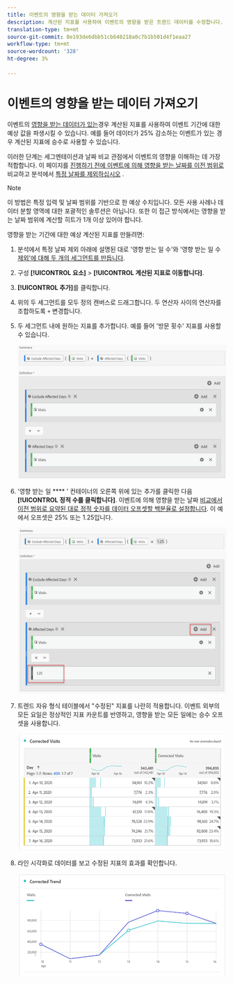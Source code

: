 ```yaml
---
title: 이벤트의 영향을 받는 데이터 가져오기
description: 계산된 지표를 사용하여 이벤트의 영향을 받은 트렌드 데이터를 수정합니다.
translation-type: tm+mt
source-git-commit: 8e193de6dbb51cb640218a0c7b1b501d4f1eaa27
workflow-type: tm+mt
source-wordcount: '328'
ht-degree: 3%

---
```



# 이벤트의 영향을 받는 데이터 가져오기

이벤트의 [영향을 받는 데이터가 있는](overview.md)경우 계산된 지표를 사용하여 이벤트 기간에 대한 예상 값을 파생시킬 수 있습니다. 예를 들어 데이터가 25% 감소하는 이벤트가 있는 경우 계산된 지표에 승수로 사용할 수 있습니다.

이러한 단계는 세그멘테이션과 날짜 비교 관점에서 이벤트의 영향을 이해하는 데 가장 적합합니다. 이 페이지를 [진행하기 전에 이벤트에 의해 영향을 받는 날짜를 이전 범위로](compare-dates.md) 비교하고 분석에서 [특정 날짜를 제외하십시오](segments.md) .

>[!NOTE]
>
>이 방법은 특정 입력 및 날짜 범위를 기반으로 한 예상 수치입니다. 모든 사용 사례나 데이터 분할 영역에 대한 포괄적인 솔루션은 아닙니다. 또한 이 접근 방식에서는 영향을 받는 날짜 범위에 계산할 히트가 1개 이상 있어야 합니다.

영향을 받는 기간에 대한 예상 계산된 지표를 만들려면:

1. 분석에서 특정 날짜 제외 아래에 설명된 대로 &#39;영향 받는 일 수&#39;와 &#39;영향 받는 일 수 [제외&#39;에 대해 두 개의 세그먼트를 만듭니다](segments.md).
2. 구성 **[!UICONTROL 요소]** > **[!UICONTROL 계산된 지표로 이동합니다]**.
3. **[!UICONTROL 추가]**&#x200B;를 클릭합니다.
4. 위의 두 세그먼트를 모두 정의 캔버스로 드래그합니다. 두 연산자 사이의 연산자를 조합하도록 `+` 변경합니다.
5. 두 세그먼트 내에 원하는 지표를 추가합니다. 예를 들어 &#39;방문 횟수&#39; 지표를 사용할 수 있습니다.

   ![세그먼트 빌더](assets/event_segment_builder.png)

6. &#39;영향 받는 일 **** &#39; 컨테이너의 오른쪽 위에 있는 추가를 클릭한 다음 **[!UICONTROL 정적 수를 클릭합니다]**. 이벤트에 의해 영향을 받는 날짜 [비교에서 이전 범위로 요약된 대로 정적 숫자를 데이터 오프셋할 백분율로 설정합니다](compare-dates.md). 이 예에서 오프셋은 25% 또는 1.25입니다.

   ![정적 번호](assets/event_static_number.png)

7. 트렌드 자유 형식 테이블에서 &quot;수정된&quot; 지표를 나란히 적용합니다. 이벤트 외부의 모든 요일은 정상적인 지표 카운트를 반영하고, 영향을 받는 모든 일에는 승수 오프셋을 사용합니다.

   ![수정된 지표](assets/event_corrected.png)

8. 라인 시각화로 데이터를 보고 수정된 지표의 효과를 확인합니다.

   ![교정된 줄](assets/event_line.png)
